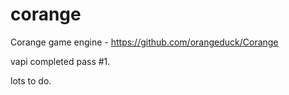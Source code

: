 # corange

Corange game engine - https://github.com/orangeduck/Corange

vapi completed pass #1.

lots to do.